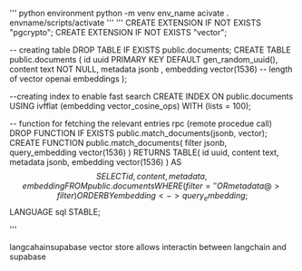 '''
python environment python -m venv env_name
acivate . envname/scripts/activate
'''
'''
CREATE EXTENSION IF NOT EXISTS "pgcrypto";
CREATE EXTENSION IF NOT EXISTS "vector";

-- creating table
DROP TABLE IF EXISTS public.documents;
CREATE TABLE public.documents (
  id uuid PRIMARY KEY DEFAULT gen_random_uuid(),
  content text NOT NULL,
  metadata jsonb ,
  embedding vector(1536) -- length of vector openai embeddings
);
  
--creating index to enable fast search
CREATE INDEX ON public.documents
  USING ivfflat (embedding vector_cosine_ops)
  WITH (lists = 100);
  
-- function for fetching the relevant entries rpc (remote procedue call)
DROP FUNCTION IF EXISTS public.match_documents(jsonb, vector);
CREATE FUNCTION public.match_documents(
  filter jsonb,
  query_embedding vector(1536)
)
RETURNS TABLE(
  id uuid,
  content text,
  metadata jsonb,
  embedding vector(1536)
) AS $$
  SELECT id, content, metadata, embedding
  FROM public.documents
  WHERE (filter = '{}' OR metadata @> filter)
  ORDER BY embedding <-> query_embedding;
$$ LANGUAGE sql STABLE;
  
'''

langcahainsupabase vector store allows interactin between langchain and supabase